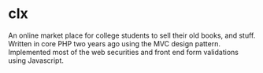 # clx
An online market place for college students to sell their old books, and stuff. Written in core PHP two years ago using the MVC design pattern. Implemented most of the web securities and front end form validations using Javascript.
